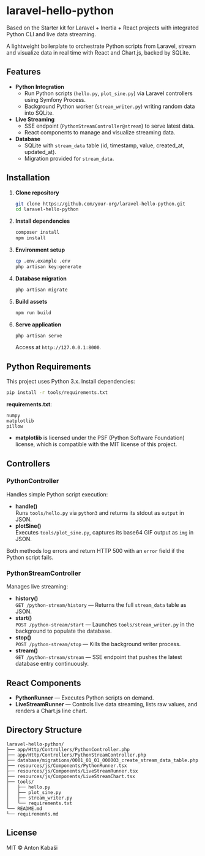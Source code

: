 # laravel-hello-python

Based on the Starter kit for Laravel + Inertia + React projects with integrated Python CLI and live data streaming.

A lightweight boilerplate to orchestrate Python scripts from Laravel, stream and visualize data in real time with React and Chart.js, backed by SQLite.

## Features

- **Python Integration**
  - Run Python scripts (`hello.py`, `plot_sine.py`) via Laravel controllers using Symfony Process.
  - Background Python worker (`stream_writer.py`) writing random data into SQLite.
- **Live Streaming**
  - SSE endpoint (`PythonStreamController@stream`) to serve latest data.
  - React components to manage and visualize streaming data.
- **Database**
  - SQLite with `stream_data` table (id, timestamp, value, created_at, updated_at).
  - Migration provided for `stream_data`.

## Installation

1. **Clone repository**
   ```bash
   git clone https://github.com/your-org/laravel-hello-python.git
   cd laravel-hello-python
   ```
2. **Install dependencies**
   ```bash
   composer install
   npm install
   ```
3. **Environment setup**
   ```bash
   cp .env.example .env
   php artisan key:generate
   ```
4. **Database migration**
   ```bash
   php artisan migrate
   ```
5. **Build assets**
   ```bash
   npm run build
   ```
6. **Serve application**
   ```bash
   php artisan serve
   ```
   Access at `http://127.0.0.1:8000`.

## Python Requirements

This project uses Python 3.x. Install dependencies:

```bash
pip install -r tools/requirements.txt
```

**requirements.txt**:
```
numpy
matplotlib
pillow
```

- **matplotlib** is licensed under the PSF (Python Software Foundation) license, which is compatible with the MIT license of this project.

## Controllers

### PythonController

Handles simple Python script execution:

- **handle()**  
  Runs `tools/hello.py` via `python3` and returns its stdout as `output` in JSON.
- **plotSine()**  
  Executes `tools/plot_sine.py`, captures its base64 GIF output as `img` in JSON.

Both methods log errors and return HTTP 500 with an `error` field if the Python script fails.

### PythonStreamController

Manages live streaming:

- **history()**  
  `GET /python-stream/history` — Returns the full `stream_data` table as JSON.
- **start()**  
  `POST /python-stream/start` — Launches `tools/stream_writer.py` in the background to populate the database.
- **stop()**  
  `POST /python-stream/stop` — Kills the background writer process.
- **stream()**  
  `GET /python-stream/stream` — SSE endpoint that pushes the latest database entry continuously.

## React Components

- **PythonRunner** — Executes Python scripts on demand.
- **LiveStreamRunner** — Controls live data streaming, lists raw values, and renders a Chart.js line chart.

## Directory Structure

```
laravel-hello-python/
├── app/Http/Controllers/PythonController.php
├── app/Http/Controllers/PythonStreamController.php
├── database/migrations/0001_01_01_000003_create_stream_data_table.php
├── resources/js/Components/PythonRunner.tsx
├── resources/js/Components/LiveStreamRunner.tsx
├── resources/js/Components/LiveStreamChart.tsx
├── tools/
│   ├── hello.py
│   ├── plot_sine.py
│   ├── stream_writer.py
│   └── requirements.txt
└── README.md
└── requirements.md
```

## License

MIT © Anton Kabaši
